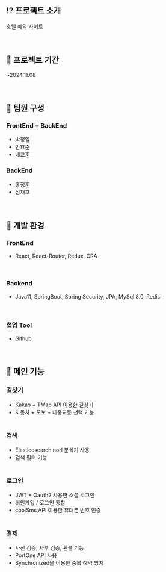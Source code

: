 ## :interrobang: 프로젝트 소개
호텔 예약 사이트
<br><br><br>


## :date: 프로젝트 기간
~2024.11.08
<br><br><br>


## :busts_in_silhouette: 팀원 구성
### FrontEnd + BackEnd
  - 박정일
  - 안효준
  - 배교훈

### BackEnd
  - 홍정훈
  - 심재호
<br><br><br>


## :seedling: 개발 환경
### FrontEnd
- React, React-Router, Redux, CRA
<br>

### Backend
- Java11, SpringBoot, Spring Security, JPA, MySql 8.0, Redis
<br>

### 협업 Tool
- Github
<br><br><br>


## :dart: 메인 기능

### 길찾기
  - Kakao + TMap API 이용한 길찾기
  - 자동차 + 도보 + 대중교통 선택 가능
<br><br>
  
### 검색
  - Elasticesearch norl 분석기 사용
  - 검색 필터 기능
 <br><br>
  
### 로그인
  - JWT + Oauth2 사용한 소셜 로그인
  - 회원가입 / 로그인 통합
  - coolSms API 이용한 휴대폰 번호 인증
 <br><br>
    
### 결제
  - 사전 검증, 사후 검증, 환불 기능
  - PortOne API 사용
  - Synchronized을 이용한 중복 예약 방지
<br><br><br>

